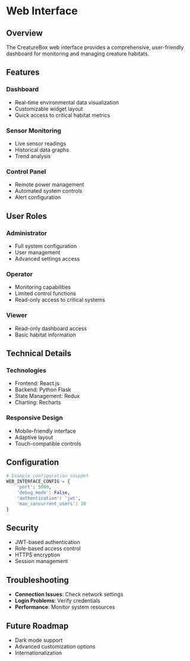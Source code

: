 # Web Interface

## Overview

The CreatureBox web interface provides a comprehensive, user-friendly dashboard for monitoring and managing creature habitats.

## Features

### Dashboard
- Real-time environmental data visualization
- Customizable widget layout
- Quick access to critical habitat metrics

### Sensor Monitoring
- Live sensor readings
- Historical data graphs
- Trend analysis

### Control Panel
- Remote power management
- Automated system controls
- Alert configuration

## User Roles

### Administrator
- Full system configuration
- User management
- Advanced settings access

### Operator
- Monitoring capabilities
- Limited control functions
- Read-only access to critical systems

### Viewer
- Read-only dashboard access
- Basic habitat information

## Technical Details

### Technologies
- Frontend: React.js
- Backend: Python Flask
- State Management: Redux
- Charting: Recharts

### Responsive Design
- Mobile-friendly interface
- Adaptive layout
- Touch-compatible controls

## Configuration

```python
# Example configuration snippet
WEB_INTERFACE_CONFIG = {
    'port': 5000,
    'debug_mode': False,
    'authentication': 'jwt',
    'max_concurrent_users': 10
}
```

## Security

- JWT-based authentication
- Role-based access control
- HTTPS encryption
- Session management

## Troubleshooting

- **Connection Issues**: Check network settings
- **Login Problems**: Verify credentials
- **Performance**: Monitor system resources

## Future Roadmap

- Dark mode support
- Advanced customization options
- Internationalization
